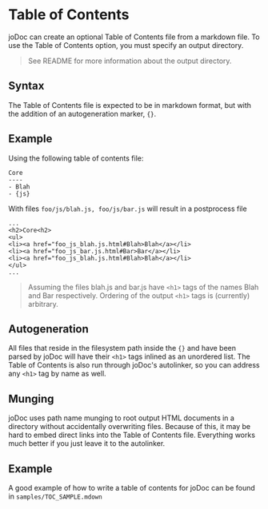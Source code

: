 Table of Contents
=================

joDoc can create an optional Table of Contents file from a markdown file.
To use the Table of Contents option, you must specify an output directory.
> See README for more information about the output directory.

Syntax
------

The Table of Contents file is expected to be in markdown format, but with the addition of an autogeneration marker, `{}`.

Example
-------

Using the following table of contents file:

	Core
	----
	- Blah
	- {js}

With files `foo/js/blah.js, foo/js/bar.js` will result in a postprocess file

	...
	<h2>Core<h2>
	<ul>
	<li><a href="foo_js_blah.js.html#Blah>Blah</a></li>
	<li><a href="foo_js_bar.js.html#Bar>Bar</a></li>
	<li><a href="foo_js_blah.js.html#Blah>Blah</a></li>
	</ul>
	...
> Assuming the files blah.js and bar.js have `<h1>` tags of the names Blah and Bar respectively.
> Ordering of the output `<h1>` tags is (currently) arbitrary.


Autogeneration
--------------

All files that reside in the filesystem path inside the `{}` and have been parsed by joDoc will have their `<h1>` tags inlined as an unordered list.
The Table of Contents is also run through joDoc's autolinker, so you can address any `<h1>` tag by name as well.

Munging
-------

joDoc uses path name munging to root output HTML documents in a directory without accidentally overwriting files.
Because of this, it may be hard to embed direct links into the Table of Contents file. Everything works much better if you just leave it to the autolinker.

Example
-------

A good example of how to write a table of contents for joDoc can be found in `samples/TOC_SAMPLE.mdown`
